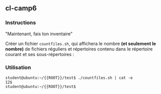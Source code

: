 ## cl-camp6

### Instructions

"Maintenant, fais ton inventaire"

Créer un fichier `countfiles.sh`, qui affichera le nombre **(et seulement le nombre)** de fichiers réguliers et répertoires contenu dans le répertoire courant et ses sous-répertoires :

### Utilisation

```console
student@ubuntu:~/{{ROOT}}/test$ ./countfiles.sh | cat -e
12$
student@ubuntu:~/{{ROOT}}/test$
```
